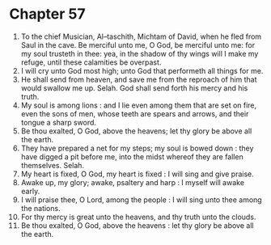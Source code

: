 # Chapter 57

1. To the chief Musician, Al–taschith, Michtam of David, when he fled from Saul in the cave. Be merciful unto me, O God, be merciful unto me: for my soul trusteth in thee: yea, in the shadow of thy wings will I make my refuge, until these calamities be overpast.
2. I will cry unto God most high; unto God that performeth all things for me.
3. He shall send from heaven, and save me from the reproach of him that would swallow me up. Selah. God shall send forth his mercy and his truth.
4. My soul is among lions : and I lie even among them that are set on fire, even the sons of men, whose teeth are spears and arrows, and their tongue a sharp sword.
5. Be thou exalted, O God, above the heavens; let thy glory be above all the earth.
6. They have prepared a net for my steps; my soul is bowed down : they have digged a pit before me, into the midst whereof they are fallen themselves. Selah.
7. My heart is fixed, O God, my heart is fixed : I will sing and give praise.
8. Awake up, my glory; awake, psaltery and harp : I myself will awake early.
9. I will praise thee, O Lord, among the people : I will sing unto thee among the nations.
10. For thy mercy is great unto the heavens, and thy truth unto the clouds.
11. Be thou exalted, O God, above the heavens : let thy glory be above all the earth.

